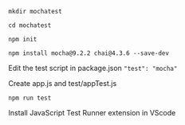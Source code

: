 
`mkdir mochatest`

`cd mochatest`

`npm init`

`npm install mocha@9.2.2 chai@4.3.6 --save-dev`

Edit the test script in package.json
   `"test": "mocha"`

Create app.js and test/appTest.js

`npm run test`

Install JavaScript Test Runner extension in VScode








